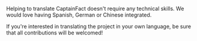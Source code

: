 Helping to translate CaptainFact doesn't require any technical skills. We would love having Spanish, German or Chinese
integrated.

If you're interested in translating the project in your own language, be sure that all contributions will be welcomed! 